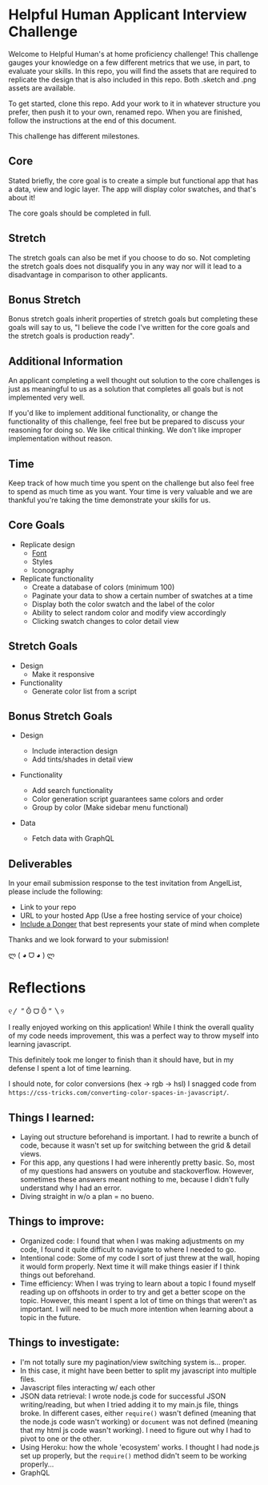 # Helpful Human Applicant Interview Challenge

Welcome to Helpful Human's at home proficiency challenge! This challenge gauges your knowledge on a few different metrics that we use, in part, to evaluate your skills. In this repo, you will find the assets that are required to replicate the design that is also included in this repo. Both .sketch and .png assets are available.

To get started, clone this repo. Add your work to it in whatever structure you prefer, then push it to your own, renamed repo. When you are finished, follow the instructions at the end of this document.

This challenge has different milestones.

## Core
Stated briefly, the core goal is to create a simple but functional app that has a data, view and logic layer. The app will display color swatches, and that's about it!

The core goals should be completed in full. 

## Stretch
The stretch goals can also be met if you choose to do so. Not completing the stretch goals does not disqualify you in any way nor will it lead to a disadvantage in comparison to other applicants.

## Bonus Stretch
Bonus stretch goals inherit properties of stretch goals but completing these goals will say to us, "I believe the code I've written for the core goals and the stretch goals is production ready".

## Additional Information
An applicant completing a well thought out solution to the core challenges is just as meaningful to us as a solution that completes all goals but is not implemented very well.

If you'd like to implement additional functionality, or change the functionality of this challenge, feel free but be prepared to discuss your reasoning for doing so. We like critical thinking. We don't like improper implementation without reason.

## Time
Keep track of how much time you spent on the challenge but also feel free to spend as much time as you want. Your time is very valuable and we are thankful you're taking the time demonstrate your skills for us.


## Core Goals
- Replicate design
  - [Font](./FONT.md)
  - Styles
  - Iconography
- Replicate functionality
  - Create a database of colors (minimum 100)
  - Paginate your data to show a certain number of swatches at a time
  - Display both the color swatch and the label of the color
  - Ability to select random color and modify view accordingly
  - Clicking swatch changes to color detail view

## Stretch Goals
- Design
  - Make it responsive
- Functionality
  - Generate color list from a script

## Bonus Stretch Goals
- Design
  - Include interaction design
  - Add tints/shades in detail view

- Functionality
  - Add search functionality
  - Color generation script guarantees same colors and order
  - Group by color (Make sidebar menu functional)

- Data
  - Fetch data with GraphQL


## Deliverables
In your email submission response to the test invitation from AngelList, please include the following:
- Link to your repo
- URL to your hosted App (Use a free hosting service of your choice)
- [Include a Donger](http://dongerlist.com/) that best represents your state of mind when complete

Thanks and we look forward to your submission!

ლ ( ◕  ᗜ  ◕ ) ლ


# Reflections
୧〳 ” ʘ̆ ᗜ ʘ̆ ” 〵୨

I really enjoyed working on this application! While I think the overall quality of my code needs improvement, this was a perfect way to throw myself into learning javascript.

This definitely took me longer to finish than it should have, but in my defense I spent a lot of time learning.

I should note, for color conversions (hex -> rgb -> hsl) I snagged code from `https://css-tricks.com/converting-color-spaces-in-javascript/`.

## Things I learned:
- Laying out structure beforehand is important. I had to rewrite a bunch of code, because it wasn't set up for switching between the grid & detail views.
- For this app, any questions I had were inherently pretty basic. So, most of my questions had answers on youtube and stackoverflow. However, sometimes these answers meant nothing to me, because I didn't fully understand why I had an error.
- Diving straight in w/o a plan = no bueno.

## Things to improve:
- Organized code: I found that when I was making adjustments on my code, I found it quite difficult to navigate to where I needed to go.
- Intentional code: Some of my code I sort of just threw at the wall, hoping it would form properly. Next time it will make things easier if I think things out beforehand.
- Time efficiency: When I was trying to learn about a topic I found myself reading up on offshoots in order to try and get a better scope on the topic. However, this meant I spent a lot of time on things that weren't as important. I will need to be much more intention when learning about a topic in the future.

## Things to investigate:
- I'm not totally sure my pagination/view switching system is... proper.
- In this case, it might have been better to split my javascript into multiple files.
- Javascript files interacting w/ each other
- JSON data retrieval: I wrote node.js code for successful JSON writing/reading, but when I tried adding it to my main.js file, things broke. In different cases, either `require()` wasn't defined (meaning that the node.js code wasn't working) or `document` was not defined (meaning that my html js code wasn't working). I need to figure out why I had to pivot to one or the other. 
- Using Heroku: how the whole 'ecosystem' works. I thought I had node.js set up properly, but the `require()` method didn't seem to be working properly...
- GraphQL